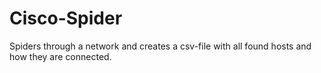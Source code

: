 # Cisco-Spider
Spiders through a network and creates a csv-file with all found hosts and how they are connected.
